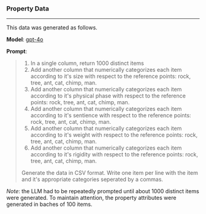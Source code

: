 ### Property Data

______________________________________________________________________

This data was generated as follows.

**Model**: [gpt-4o](https://platform.openai.com/docs/models#gpt-4o)

**Prompt**:

<blockquote>

1. In a single column, return 1000 distinct items
1. Add another column that numerically categorizes each item according to it's size with respect to the reference points: rock, tree, ant, cat, chimp, man.
1. Add another column that numerically categorizes each item according to it's physical phase with respect to the reference points: rock, tree, ant, cat, chimp, man.
1. Add another column that numerically categorizes each item according to it's sentience with respect to the reference points: rock, tree, ant, cat, chimp, man.
1. Add another column that numerically categorizes each item according to it's weight with respect to the reference points: rock, tree, ant, cat, chimp, man.
1. Add another column that numerically categorizes each item according to it's rigidity with respect to the reference points: rock, tree, ant, cat, chimp, man.

Generate the data in CSV format. Write one item per line with the item and it's appropriate categories seperated by a commas.

</blockquote>

_Note_: the LLM had to be repeatedly prompted until about 1000 distinct items were generated. To maintain attention, the property attributes were generated in baches of 100 items.
